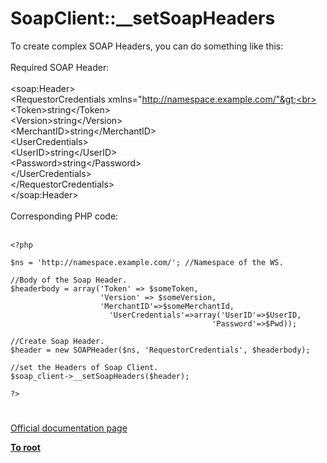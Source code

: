 # SoapClient::__setSoapHeaders



To create complex SOAP Headers, you can do something like this:<br><br>Required SOAP Header:<br><br>&lt;soap:Header&gt;<br>    &lt;RequestorCredentials xmlns="http://namespace.example.com/"&gt;<br>      &lt;Token&gt;string&lt;/Token&gt;<br>      &lt;Version&gt;string&lt;/Version&gt;<br>      &lt;MerchantID&gt;string&lt;/MerchantID&gt;<br>      &lt;UserCredentials&gt;<br>        &lt;UserID&gt;string&lt;/UserID&gt;<br>        &lt;Password&gt;string&lt;/Password&gt;<br>      &lt;/UserCredentials&gt;<br>    &lt;/RequestorCredentials&gt;<br>&lt;/soap:Header&gt;<br><br>Corresponding PHP code:<br><br>

```
<?php

$ns = 'http://namespace.example.com/'; //Namespace of the WS.

//Body of the Soap Header.
$headerbody = array('Token' => $someToken,
                    'Version' => $someVersion,
                    'MerchantID'=>$someMerchantId,
                      'UserCredentials'=>array('UserID'=>$UserID,
                                             'Password'=>$Pwd));

//Create Soap Header.        
$header = new SOAPHeader($ns, 'RequestorCredentials', $headerbody);        
        
//set the Headers of Soap Client.
$soap_client->__setSoapHeaders($header);

?>
```
  

#

[Official documentation page](https://www.php.net/manual/en/soapclient.setsoapheaders.php)

**[To root](/README.md)**